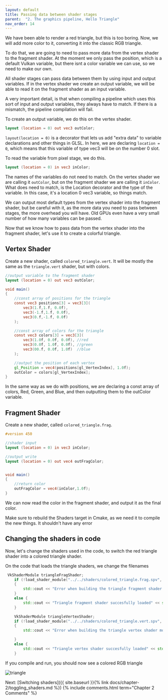 ```yaml
---
layout: default
title: Passing data between shader stages
parent:  "2. The graphics pipeline, Hello Triangle"
nav_order: 14
---
```


We have been able to render a red triangle, but this is too boring. Now, we will add more color to it, converting it into the classic RGB triangle.

To do that, we are going to need to pass more data from the vertex shader to the fragment shader. At the moment we only pass the position, which is a default Vulkan variable, but there isnt a color variable we can use, so we need to make our own.

All shader stages can pass data between them by using input and output variables. If in the vertex shader we create an output variable, we will be able to read it on the fragment shader as an input variable.

A very important detail, is that when compiling a pipeline which uses this sort of input and output variables, they always have to match. If there is a mismatch, the pipeline compilation will fail.

To create an output variable, we do this on the vertex shader.

```glsl
layout (location = 0) out vec3 outColor;
```

`layout(location = 0)` is a decorator that lets us add "extra data" to variable declarations and other things in GLSL. In here, we are declaring `location = 0`, which means that this variable of type vec3 will be on the number 0 slot.

To read the variable from pixel stage, we do this.

```glsl
layout (location = 0) in vec3 inColor;
```

The names of the variables do not need to match. On the vertex shader we are calling it `outColor`, but on the fragment shader we are calling it `inColor`. What does need to match, is the Location decorator and the type of the variable. In this case, it's a location 0 vec3 variable, so things match.

We can output most default types from the vertex shader into the fragment shader, but be careful with it, as the more data you need to pass between stages, the more overhead you will have. Old GPUs even have a very small number of how many variables can be passed.


Now that we know how to pass data from the vertex shader into the fragment shader, let's use it to create a colorful triangle.


## Vertex Shader
Create a new shader, called `colored_triangle.vert`. It will be mostly the same as the `triangle.vert` shader, but with colors.

```glsl
//output variable to the fragment shader
layout (location = 0) out vec3 outColor;

void main() 
{
	//const array of positions for the triangle
	const vec3 positions[3] = vec3[3](
		vec3(1.f,1.f, 0.0f),
		vec3(-1.f,1.f, 0.0f),
		vec3(0.f,-1.f, 0.0f)
	);

	//const array of colors for the triangle
	const vec3 colors[3] = vec3[3](
		vec3(1.0f, 0.0f, 0.0f), //red
		vec3(0.0f, 1.0f, 0.0f), //green
		vec3(00.f, 0.0f, 1.0f)  //blue
	);

	//output the position of each vertex
	gl_Position = vec4(positions[gl_VertexIndex], 1.0f);
	outColor = colors[gl_VertexIndex];
}
```

In the same way as we do with positions, we are declaring a const array of colors, Red, Green, and Blue, and then outputting them to the outColor variable.

## Fragment Shader
Create a new shader, called `colored_triangle.frag`. 

```glsl
#version 450

//shader input
layout (location = 0) in vec3 inColor;

//output write
layout (location = 0) out vec4 outFragColor;


void main() 
{
	//return color
	outFragColor = vec4(inColor,1.0f);
}
```

We can now read the color in the fragment shader, and output it as the final color.

Make sure to rebuild the Shaders target in Cmake, as we need it to compile the new things. It shouldn't have any error

## Changing the shaders in code
Now, let's change the shaders used in the code, to switch the red triangle shader into a colored triangle shader.

On the code that loads the triangle shaders, we change the filenames

```cpp
 VkShaderModule triangleFragShader;
    if (!load_shader_module("../../shaders/colored_triangle.frag.spv", &triangleFragShader))
    {
        std::cout << "Error when building the triangle fragment shader module" << std::endl;
    }
    else {
        std::cout << "Triangle fragment shader succesfully loaded" << std::endl;
    }

    VkShaderModule triangleVertexShader;
    if (!load_shader_module("../../shaders/colored_triangle.vert.spv", &triangleVertexShader))
    {
        std::cout << "Error when building the triangle vertex shader module" << std::endl;

    }
    else {
        std::cout << "Triangle vertex shader succesfully loaded" << std::endl;
    }
```

If you compile and run, you should now see a colored RGB triangle


![triangle]({{site.baseurl}}/diagrams/colorTriangle.png)

Next: [Switching shaders]({{ site.baseurl }}{% link docs/chapter-2/toggling_shaders.md %})
{% include comments.html term="Chapter 2 Comments" %}